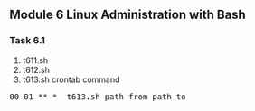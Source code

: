 ## Module 6 Linux Administration with Bash
### Task 6.1

1) t611.sh
2) t612.sh
3) t613.sh
   crontab command
<pre>00 01 ** *  t613.sh path_from path_to</pre>
